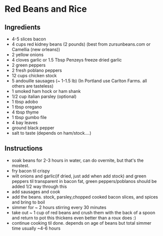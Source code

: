 # Red Beans and Rice

## Ingredients
* 4-5 slices bacon
* 4 cups red kidney beans (2 pounds) (best from zursunbeans.com or Camellia (new orleans))
* 2 yellow onions
* 4 cloves garlic or 1.5 Tbsp Penzeys freeze dried garlic
* 2 green peppers
* 2 fresh poblano peppers
* 12 cups chicken stock
* 5 andouille sausages (~ 1-1.5 lb)  (In Portland use Carlton Farms. all others are tasteless)
* 1 smoked ham hock or ham shank
* 1/2 cup italian parsley (optional)
* 1 tbsp adobo
* 1 tbsp oregano
* 4 tbsp thyme
* 1 tbsp gumbo file 
* 4 bay leaves
* ground black pepper
* salt to taste (depends on ham/stock….)

## Instructions
*  soak beans for 2-3 hours in water, can do overnite, but that's the mostest.
*  fry bacon til crispy
*  wilt onions and garlic(if dried, just add when add stock)  and green peppers til transparent in bacon fat, green peppers/poblanos  should be added 1/2 way through this
*  add sausages and cook
*  add the beans. stock, parsley,chopped cooked bacon slices,  and spices and bring to boil
* simmer for ~ 2 hours stirring every 30 minutes
*  take out ~ 1 cup of red beans and crush them with the back of a spoon and return to pot
    this thickens even better than a roux does :)
*  continue cooking til done. depends on age of beans but total simmer time usually ~4-6 hours

